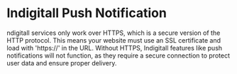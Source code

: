 # Indigitall Push Notification

ndigitall services only work over HTTPS, which is a secure version of the HTTP protocol. This means your website must use an SSL certificate and load with 'https://' in the URL. Without HTTPS, Indigitall features like push notifications will not function, as they require a secure connection to protect user data and ensure proper delivery.
